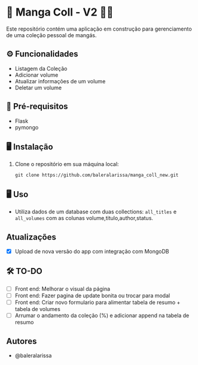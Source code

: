 # 🧚  Manga Coll - V2 🧝‍♀️

Este repositório contém uma aplicação em construção para gerenciamento de uma coleção pessoal de mangás. 

## ⚙️ Funcionalidades

- Listagem da Coleção
- Adicionar volume
- Atualizar informações de um volume
- Deletar um volume

## 📑 Pré-requisitos

- Flask
- pymongo
  
## 🖥️ Instalação

1. Clone o repositório em sua máquina local:

    ```
    git clone https://github.com/baleralarissa/manga_coll_new.git
    ```

## 🖥️ Uso

- Utiliza dados de um database com duas collections: `all_titles` e `all_volumes` com as colunas volume,titulo,author,status. 

## Atualizações

- [x] Upload de nova versão do app com integração com MongoDB

## 🛠️ TO-DO

- [ ] Front end: Melhorar o visual da página
- [ ] Front end: Fazer pagina de update bonita ou trocar para modal
- [ ] Front end: Criar novo formulario para alimentar tabela de resumo + tabela de volumes
- [ ] Arrumar o andamento da coleção (%) e adicionar append na tabela de resumo
  
## Autores

- @baleralarissa



